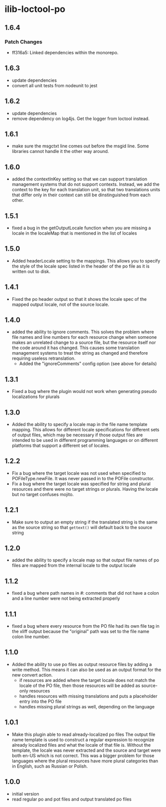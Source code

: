 # ilib-loctool-po

## 1.6.4

### Patch Changes

- ff316a5: Linked dependencies within the monorepo.

## 1.6.3

- update dependencies
- convert all unit tests from nodeunit to jest

## 1.6.2

- update dependencies
- remove dependency on log4js. Get the logger from loctool instead.

## 1.6.1

- make sure the msgctxt line comes out before the msgid line. Some libraries
  cannot handle it the other way around.

## 1.6.0

- added the contextInKey setting so that we can support translation
  management systems that do not support contexts. Instead, we add the context
  to the key for each translation unit, so that two translations units
  that differ only in their context can still be dinstinguished from each
  other.

## 1.5.1

- fixed a bug in the getOutputLocale function when you are missing a
  locale in the localeMap that is mentioned in the list of locales

## 1.5.0

- Added headerLocale setting to the mappings. This allows you to specify
  the style of the locale spec listed in the header of the po file as it
  is written out to disk.

## 1.4.1

- Fixed the po header output so that it shows the locale spec of the mapped
  output locale, not of the source locale.

## 1.4.0

- added the ability to ignore comments. This solves the problem where file names
  and line numbers for each resource change when someone makes an unrelated
  change to a source file, but the resource itself nor the code around it has
  changed. This causes some translation management systems to treat the string
  as changed and therefore requiring useless retranslation.
  - Added the "ignoreComments" config option (see above for details)

## 1.3.1

- Fixed a bug where the plugin would not work when generating pseudo localizations
  for plurals

## 1.3.0

- Added the ability to specify a locale map in the file name template
  mapping. This allows for different locale specifications for different
  sets of output files, which may be necessary if those output files
  are intended to be used in different programming languages or on
  different platforms that support a different set of locales.

## 1.2.2

- Fix a bug where the target locale was not used when specified to
  POFileType.newFile. It was never passed in to the POFile constructor.
- Fix a bug where the target locale was specified for string and
  plural resources and there were no target strings or plurals. Having
  the locale but no target confuses mojito.

## 1.2.1

- Make sure to output an empty string if the translated string is the
  same as the source string so that `gettext()` will default back to
  the source string

## 1.2.0

- added the ability to specify a locale map so that output file names of
  po files are mapped from the internal locale to the output locale

## 1.1.2

- fixed a bug where path names in #: comments that did not have a
  colon and a line number were not being extracted properly

## 1.1.1

- fixed a bug where every resource from the PO file had its own file tag
  in the xliff output because the "original" path was set to the file
  name colon line number.

## 1.1.0

- Added the ability to use po files as output resource files by adding a write
  method. This means it can also be used as an output format for the new
  convert action.
  - if resources are added where the target locale
    does not match the locale of the PO file, then those resources
    will be added as source-only resources
  - handles resources with missing translations and puts a placeholder
    entry into the PO file
  - handles missing plural strings as well, depending on the language

## 1.0.1

- Make this plugin able to read already-localized po files
  The output file name template is used to construct a regular expression to
  recognize already localized files and what the locale of that file is.
  Without the template, the locale was never extracted and the source and
  target were both en-US which is not correct. This was a bigger problem
  for those languages where the plural resources have more plural categories
  than in English, such as Russian or Polish.

## 1.0.0

- initial version
- read regular po and pot files and output translated po files
